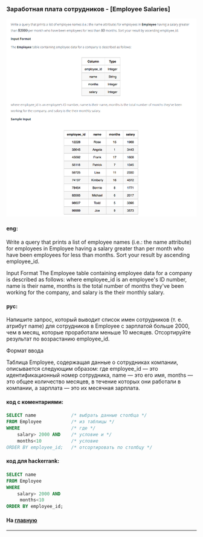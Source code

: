 ### Заработная плата сотрудников - [Employee Salaries]

<img src="./art/20.png" alt="solution" >

#### eng:
Write a query that prints a list of employee names (i.e.: the name attribute) for employees in Employee having a salary greater than  per month who have been employees for less than  months. Sort your result by ascending employee_id.

Input Format
The Employee table containing employee data for a company is described as follows:
where employee_id is an employee's ID number, name is their name, months is the total number of months they've been working for the company, and salary is the their monthly salary.


#### рус:
Напишите запрос, который выводит список имен сотрудников (т. е. атрибут name) для сотрудников
в Employee с зарплатой больше 2000, чем в месяц, которые проработали меньше 10 месяцев. 
Отсортируйте результат по возрастанию employee_id.

Формат ввода

Таблица Employee, содержащая данные о сотрудниках компании, описывается следующим образом:
где employee_id — это идентификационный номер сотрудника, name — это его имя, months — это общее количество месяцев, в течение которых они работали в компании, а зарплата — это их месячная зарплата.


#### код с коментариями:
```sql
SELECT name             /* выбрать данные столбца */
FROM Employee           /* из таблицы */
WHERE                   /* где */
    salary> 2000 AND    /* условие и */
    months<10           /* условие
ORDER BY employee_id;   /* отсортировать по столбцу */
```

#### код для hackerrank:
```sql
SELECT name 
FROM Employee 
WHERE 
    salary> 2000 AND
     months<10 
ORDER BY employee_id;
```


#### На [главную](https://github.com/BEPb/hackerrank_sql#readme)

---